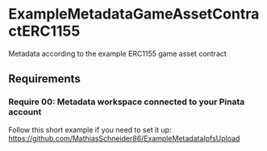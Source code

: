# ExampleMetadataGameAssetContractERC1155
Metadata according to the example ERC1155 game asset contract

## Requirements
### Require 00: Metadata workspace connected to your Pinata account

Follow this short example if you need to set it up: https://github.com/MathiasSchneider86/ExampleMetadataIpfsUpload

